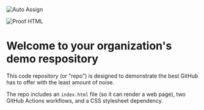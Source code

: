 ![Auto Assign](https://github.com/C-C-Studio/demo-repository/actions/workflows/auto-assign.yml/badge.svg)

![Proof HTML](https://github.com/C-C-Studio/demo-repository/actions/workflows/proof-html.yml/badge.svg)

# Welcome to your organization's demo respository
This code repository (or "repo") is designed to demonstrate the best GitHub has to offer with the least amount of noise.

The repo includes an `index.html` file (so it can render a web page), two GitHub Actions workflows, and a CSS stylesheet dependency.
